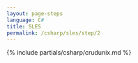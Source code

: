 ```yaml
---
layout: page-steps
language: C#
title: SLES
permalink: /csharp/sles/step/2
---
```


{% include partials/csharp/crudunix.md %}
